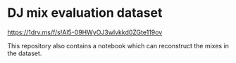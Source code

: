 # DJ mix evaluation dataset

<https://1drv.ms/f/s!Al5-09HWyOJ3wlvkkd0ZGte119ov>

This repository also contains a notebook which can reconstruct the mixes in the dataset.
